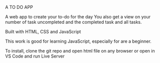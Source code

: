 A TO DO APP

A web app to create your to-do for the day
You also get a view on your number of task uncompleted and the completed task and all tasks.

Built with HTML, CSS and JavaScript

This work is good for learning JavaScript, especially for are a beginner.

To install, clone the git repo and open html file on any browser or open in VS Code and run Live Server 
